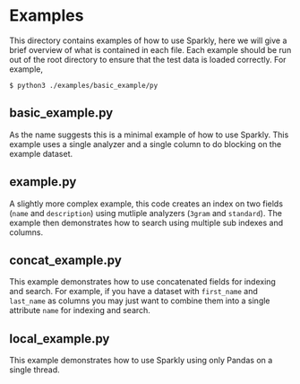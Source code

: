 # Examples

This directory contains examples of how to use Sparkly, here we will give a brief overview of 
what is contained in each file. Each example should be run out of the root directory to 
ensure that the test data is loaded correctly. For example, 

```
$ python3 ./examples/basic_example/py
```


## basic_example.py

As the name suggests this is a minimal example of how to use Sparkly. This example uses a 
single analyzer and a single column to do blocking on the example dataset. 


## example.py

A slightly more complex example, this code creates an index on two fields (`name` and `description`) 
using mutliple analyzers (`3gram` and `standard`). The example then demonstrates how to search using 
multiple sub indexes and columns.



## concat_example.py

This example demonstrates how to use concatenated fields for indexing and search. For example, if 
you have a dataset with `first_name` and `last_name` as columns you may just want to combine them into a 
single attribute `name` for indexing and search.


## local_example.py

This example demonstrates how to use Sparkly using only Pandas on a single thread.
